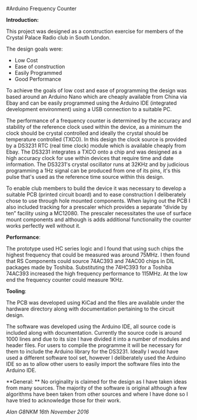 #Arduino Frequency Counter

**Introduction:**

This project was designed as a construction exercise for members of the Crystal Palace Radio club in South London.



The design goals were:

- Low Cost
- Ease of construction
- Easily Programmed
- Good Performance

To achieve the goals of low cost and ease of programming the design was based around an Arduino Nano which are cheaply available from China via Ebay and can be easily programmed using the Arduino IDE (integrated development environment) using a USB connection to a suitable PC.

The performance of a frequency counter is determined by the accuracy and stability of the reference clock used within the device, as a minimum the clock should be crystal controlled and ideally the crystal should be temperature controlled (TXCO). In this design the clock source is provided by a DS3231 RTC (real time clock) module which is available cheaply from Ebay. The DS3231 integrates a TXCO onto a chip and was designed as a high accuracy clock for use within devices that require time and date information. The DS3231's crystal oscillator runs at 32KHz and by judicious programming a 1Hz signal can be produced from one of its pins, it's this pulse that's used as the reference time source within this design.

To enable club members to build the device it was necessary to develop a suitable PCB (printed circuit board) and to ease construction I deliberately chose to use through hole mounted components. When laying out the PCB I also included tracking for a prescaler which provides a separate “divide by ten” facility using a MC12080. The prescaler necessitates the use of surface mount components and although is adds additional functionality the counter works perfectly well without it.

**Performance**:

The prototype used HC series logic and I found that using such chips the highest frequency that could be measured was around 75MHz. I then found that RS Components could source 74AC393 and 74AC00 chips in DIL packages made by Toshiba. Substituting the 74HC393 for a Toshiba 74AC393 increased the high frequency performance to 115MHz. At the low end the frequency counter could measure 1KHz.

**Tooling**:

The PCB was developed using KiCad and the files are available under the hardware directory along with documentation pertaining to the circuit design.

The software was developed using the Arduino IDE, all source code is included along with documentation. Currently the source code is around 1000 lines and due to its size I have divided it into a number of modules and header files. For users to compile the programme it will be necessary for them to include the Arduino library for the DS3231. Ideally I would have used a different software tool set, however I deliberately used the Arduino IDE so as to allow other users to easily import the software files into the Arduino IDE.

**General:
**
No originality is claimed for the design as I have taken ideas from many sources. The majority of the software is original although a few algorithms have been taken from other sources and where I have done so I have tried to acknowledge those for their work.

*Alan
G8NKM 16th November 2016*
